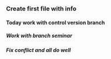 ### Create first file with info
#### Today work with control version branch 
##### Work with branch seminar
##### Fix conflict and all do well


